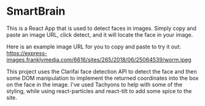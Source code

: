 <h1>SmartBrain</h1>

This is a React App that is used to detect faces in images. Simply copy and paste an image URL, click detect, and it will locate the face in your image.

Here is an example image URL for you to copy and paste to try it out:
https://express-images.franklymedia.com/6616/sites/265/2018/06/25064539/worm.jpeg

This project uses the Clarifai face detection API to detect the face and then some DOM manipulation to implement the returned coordinates into the box on the face in the image. I've used Tachyons to help with some of the styling, while using react-particles and react-tilt to add some spice to the site.
